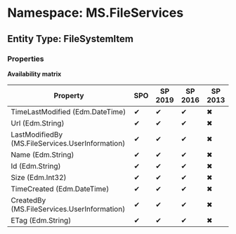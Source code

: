 # Namespace: MS.FileServices
## Entity Type: FileSystemItem

### Properties

**Availability matrix**

Property | SPO | SP 2019 | SP 2016 | SP 2013
----------|-----|---------|---------|--------
TimeLastModified (Edm.DateTime) | ✔ | ✔ | ✔ | ✖
Url (Edm.String) | ✔ | ✔ | ✔ | ✖
LastModifiedBy (MS.FileServices.UserInformation) | ✔ | ✔ | ✔ | ✖
Name (Edm.String) | ✔ | ✔ | ✔ | ✖
Id (Edm.String) | ✔ | ✔ | ✔ | ✖
Size (Edm.Int32) | ✔ | ✔ | ✔ | ✖
TimeCreated (Edm.DateTime) | ✔ | ✔ | ✔ | ✖
CreatedBy (MS.FileServices.UserInformation) | ✔ | ✔ | ✔ | ✖
ETag (Edm.String) | ✔ | ✔ | ✔ | ✖

